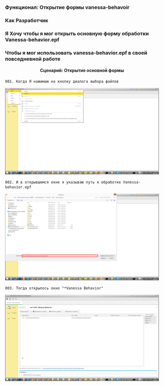 ### Функционал: Открытие формы vanessa-behavoir
### Как Разработчик
### Я Хочу чтобы я мог открыть основную форму обработки Vanessa-behavior.epf
### Чтобы я мог использовать vanessa-behavior.epf в своей повседневной работе
#### <p align="center">Сценарий: Открытие основной формы</p>

	001. Когда Я нажимаю на кнопку диалога выбора файлов
<img src=Pict/ОткрытиеФормы/ОткрытиеФормы_1_Открытие_основной_формы_001.png>

	002. И в открывшемся окне я указываю путь к обработке Vanessa-behavior.epf
<img src=Pict/ОткрытиеФормы/ОткрытиеФормы_2_Открытие_основной_формы_002.png>

	003. Тогда открылось окно "*Vanessa Behavior"
<img src=Pict/ОткрытиеФормы/ОткрытиеФормы_3_Открытие_основной_формы_003.png>
